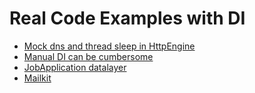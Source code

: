 # Real Code Examples with DI
- [Mock dns and thread sleep in HttpEngine](https://dev.azure.com/Uptrends/Uptrends/_git/Uptrends/pullrequest/7055)
- [Manual DI can be cumbersome](https://dev.azure.com/Uptrends/_git/Uptrends?path=/Uptrends/SalesforceListener/SalesforceListenerFactory.cs)
- [JobApplication datalayer](https://dev.azure.com/Uptrends/Uptrends/_git/Uptrends/pullrequest/6434)
- [Mailkit](https://dev.azure.com/Uptrends/Uptrends/_git/Uptrends/pullrequest/6850?_a=files&path=/Uptrends/Uptrends.Messaging/MessageProcessorFactoryForEmail.cs)
